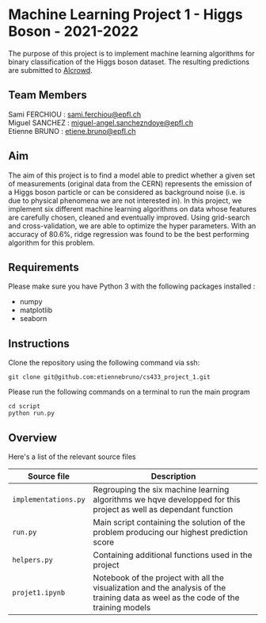 # Machine Learning Project 1 - Higgs Boson - 2021-2022

The purpose of this project is to implement machine learning algorithms for binary classification of the Higgs boson dataset. The resulting predictions are submitted to [AIcrowd](https://www.aicrowd.com/challenges/epfl-machine-learning-higgs).

## Team Members
Sami FERCHIOU : sami.ferchiou@epfl.ch <br/>
Miguel SANCHEZ : miguel-angel.sanchezndoye@epfl.ch <br/>
Etienne BRUNO : etiene.bruno@epfl.ch <br/>

##  Aim
The aim of this project is to find a model able to predict whether a given set of measurements (original data from the CERN) represents the emission of a Higgs boson particle or can be considered as background noise (i.e. is due to physical phenomena we are not interested in). In this project, we implement six different machine learning algorithms on data whose features are carefully chosen, cleaned and eventually improved. Using grid-search and cross-validation, we are able to optimize the hyper parameters. With an accuracy of 80.6\%, ridge regression was found to be the best performing algorithm for this problem.

## Requirements
Please make sure you have Python 3 with the following packages installed :
- numpy
- matplotlib
- seaborn

## Instructions
Clone the repository using the following command via ssh:
```
git clone git@github.com:etiennebruno/cs433_project_1.git
```
Please run the following commands on a terminal to run the main program
```
cd script
python run.py
```

## Overview
Here's a list of the relevant source files 

|Source file | Description|
|---|---|
| `implementations.py`  | Regrouping the six machine learning algorithms we hqve developped for this project as well as dependant function|
|`run.py`               | Main script containing the solution of the problem producing our highest prediction score|
|`helpers.py`           | Containing additional functions used in the project|
|`projet1.ipynb`        | Notebook of the project with all the visualization and the analysis of the training data as weel as the code of the training models|
